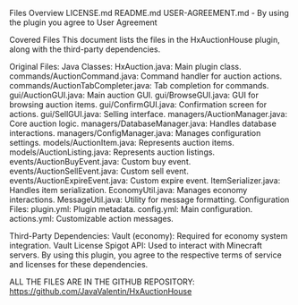 Files Overview
LICENSE.md
README.md
USER-AGREEMENT.md - By using the plugin you agree to User Agreement


Covered Files
This document lists the files in the HxAuctionHouse plugin, along with the third-party dependencies.

Original Files:
Java Classes:
HxAuction.java: Main plugin class.
commands/AuctionCommand.java: Command handler for auction actions.
commands/AuctionTabCompleter.java: Tab completion for commands.
gui/AuctionGUI.java: Main auction GUI.
gui/BrowseGUI.java: GUI for browsing auction items.
gui/ConfirmGUI.java: Confirmation screen for actions.
gui/SellGUI.java: Selling interface.
managers/AuctionManager.java: Core auction logic.
managers/DatabaseManager.java: Handles database interactions.
managers/ConfigManager.java: Manages configuration settings.
models/AuctionItem.java: Represents auction items.
models/AuctionListing.java: Represents auction listings.
events/AuctionBuyEvent.java: Custom buy event.
events/AuctionSellEvent.java: Custom sell event.
events/AuctionExpireEvent.java: Custom expire event.
ItemSerializer.java: Handles item serialization.
EconomyUtil.java: Manages economy interactions.
MessageUtil.java: Utility for message formatting.
Configuration Files:
plugin.yml: Plugin metadata.
config.yml: Main configuration.
actions.yml: Customizable action messages.

Third-Party Dependencies:
Vault (economy): Required for economy system integration. Vault License
Spigot API: Used to interact with Minecraft servers.
By using this plugin, you agree to the respective terms of service and licenses for these dependencies.

ALL THE FILES ARE IN THE GITHUB REPOSITORY: https://github.com/JavaValentin/HxAuctionHouse
